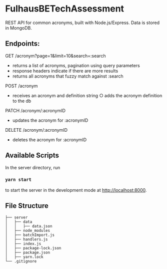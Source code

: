 # FulhausBETechAssessment

REST API for common acronyms, built with Node.js/Express. Data is stored in MongoDB.


## Endpoints:

GET /acronym?page=1&limit=10&search=:search
  - returns a list of acronyms, pagination using query parameters 
  - response headers indicate if there are more results
  - returns all acronyms that fuzzy match against :search
  
POST /acronym
  - receives an acronym and definition string ○ adds the acronym definition to the db
  
PATCH /acronym/:acronymID
  - updates the acronym for :acronymID
  
DELETE /acronym/:acronymID
  - deletes the acronym for :acronymID
  

## Available Scripts

In the server directory, run 

### `yarn start`

to start the server in the development mode at [http://localhost:8000](http://localhost:8000).


## File Structure
```
├── server
│   ├── data
│   │   ├── data.json
│   ├── node_modules
│   ├── batchImport.js
│   ├── handlers.js
│   ├── index.js
│   ├── package-lock.json
│   ├── package.json
│   ├── yarn.lock
└── .gitignore
```
